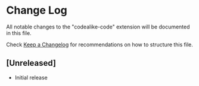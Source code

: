 # Change Log
All notable changes to the "codealike-code" extension will be documented in this file.

Check [Keep a Changelog](http://keepachangelog.com/) for recommendations on how to structure this file.

## [Unreleased]
- Initial release